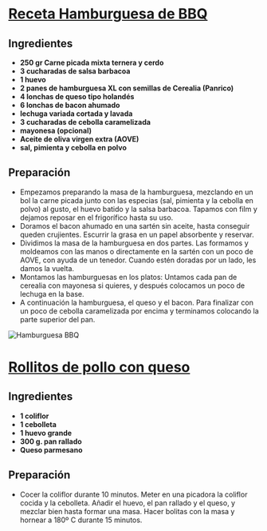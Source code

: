 # [Receta Hamburguesa de BBQ](https://canalcocina.es/receta/hamburguesa-bbq-con-bacon-y-cebolla-caramelizada)
## Ingredientes
* **250 gr Carne picada mixta ternera y cerdo**
* **3 cucharadas de salsa barbacoa**
* **1 huevo**
* **2 panes de hamburguesa XL con semillas de Cerealia (Panrico)**
* **4 lonchas de queso tipo holandés**
* **6 lonchas de bacon ahumado**
* **lechuga variada cortada y lavada**
* **3 cucharadas de cebolla caramelizada**
* **mayonesa (opcional)**
* **Aceite de oliva virgen extra (AOVE)**
* **sal, pimienta y cebolla en polvo**

## Preparación
* Empezamos preparando la masa de la hamburguesa, mezclando en un bol la carne picada junto con las especias (sal, pimienta y la cebolla en polvo) al gusto, el huevo batido y la salsa barbacoa. Tapamos con film y dejamos reposar en el frigorífico hasta su uso.
* Doramos el bacon ahumado en una sartén sin aceite, hasta conseguir queden crujientes. Escurrir la grasa en un papel absorbente y reservar.
* Dividimos la masa de la hamburguesa en dos partes. Las formamos y moldeamos con las manos o directamente en la sartén con un poco de AOVE, con ayuda de un tenedor. Cuando estén doradas por un lado, les damos la vuelta.
* Montamos las hamburguesas en los platos: Untamos cada pan de cerealia con mayonesa si quieres, y después colocamos un poco de lechuga en la base.
* A continuación la hamburguesa, el queso y el bacon. Para finalizar con un poco de cebolla caramelizada por encima y terminamos colocando la parte superior del pan.

![Hamburguesa BBQ](https://canalcocina.es/medias/publicuploads/2016/08/07/159766/54088503657a78d7ddb83c2.02624190.jpg)
    
# [Rollitos de pollo con queso](https://genial.guru/creacion-recetas/10-recetas-faciles-para-realizar-con-5-ingredientes-o-menos-764010/)
## Ingredientes
* **1 coliflor**
* **1 cebolleta**
* **1 huevo grande**
* **300 g. pan rallado**
* **Queso parmesano**  
## Preparación
* Cocer la coliflor durante 10 minutos.
Meter en una picadora la coliflor cocida y la cebolleta.
Añadir el huevo, el pan rallado y el queso, y mezclar bien hasta formar una masa.
Hacer bolitas con la masa y hornear a 180º C durante 15 minutos.
